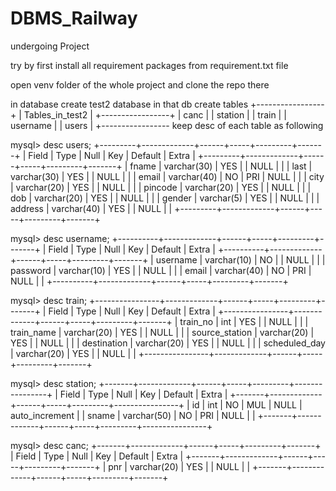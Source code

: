 # DBMS_Railway
undergoing Project


try by first install all requirement packages from requirement.txt file

open venv folder of the whole project and clone the repo there


in database
 create test2 database
 in that db create tables
 +-----------------+
| Tables_in_test2 |
+-----------------+
| canc            |
| station         |
| train           |
| username        |
| users           |
+-----------------
keep desc of each table as following

mysql> desc users;
+---------+-------------+------+-----+---------+-------+
| Field   | Type        | Null | Key | Default | Extra |
+---------+-------------+------+-----+---------+-------+
| fname   | varchar(30) | YES  |     | NULL    |       |
| last    | varchar(30) | YES  |     | NULL    |       |
| email   | varchar(40) | NO   | PRI | NULL    |       |
| city    | varchar(20) | YES  |     | NULL    |       |
| pincode | varchar(20) | YES  |     | NULL    |       |
| dob     | varchar(20) | YES  |     | NULL    |       |
| gender  | varchar(5)  | YES  |     | NULL    |       |
| address | varchar(40) | YES  |     | NULL    |       |
+---------+-------------+------+-----+---------+-------+


mysql> desc username;
+----------+-------------+------+-----+---------+-------+
| Field    | Type        | Null | Key | Default | Extra |
+----------+-------------+------+-----+---------+-------+
| username | varchar(10) | NO   |     | NULL    |       |
| password | varchar(10) | YES  |     | NULL    |       |
| email    | varchar(40) | NO   | PRI | NULL    |       |
+----------+-------------+------+-----+---------+-------+





mysql> desc train;
+----------------+-------------+------+-----+---------+-------+
| Field          | Type        | Null | Key | Default | Extra |
+----------------+-------------+------+-----+---------+-------+
| train_no       | int         | YES  |     | NULL    |       |
| train_name     | varchar(20) | YES  |     | NULL    |       |
| source_station | varchar(20) | YES  |     | NULL    |       |
| destination    | varchar(20) | YES  |     | NULL    |       |
| scheduled_day  | varchar(20) | YES  |     | NULL    |       |
+----------------+-------------+------+-----+---------+-------+







mysql> desc station;
+-------+-------------+------+-----+---------+----------------+
| Field | Type        | Null | Key | Default | Extra          |
+-------+-------------+------+-----+---------+----------------+
| id    | int         | NO   | MUL | NULL    | auto_increment |
| sname | varchar(50) | NO   | PRI | NULL    |                |
+-------+-------------+------+-----+---------+----------------+





mysql> desc canc;
+-------+-------------+------+-----+---------+-------+
| Field | Type        | Null | Key | Default | Extra |
+-------+-------------+------+-----+---------+-------+
| pnr   | varchar(20) | YES  |     | NULL    |       |
+-------+-------------+------+-----+---------+-------+





